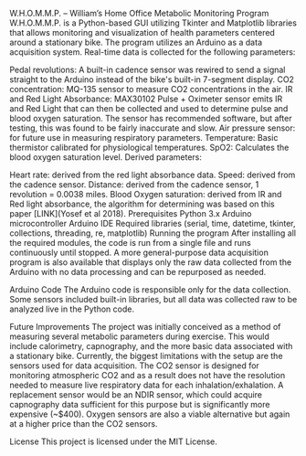 W.H.O.M.M.P. – William’s Home Office Metabolic Monitoring Program
W.H.O.M.M.P. is a Python-based GUI utilizing Tkinter and Matplotlib libraries that allows monitoring and visualization of health parameters centered around a stationary bike. The program utilizes an Arduino as a data acquisition system. Real-time data is collected for the following parameters:

Pedal revolutions: A built-in cadence sensor was rewired to send a signal straight to the Arduino instead of the bike's built-in 7-segment display.
CO2 concentration: MQ-135 sensor to measure CO2 concentrations in the air.
IR and Red Light Absorbance: MAX30102 Pulse + Oximeter sensor emits IR and Red Light that can then be collected and used to determine pulse and blood oxygen saturation. The sensor has recommended software, but after testing, this was found to be fairly inaccurate and slow.
Air pressure sensor: for future use in measuring respiratory parameters.
Temperature: Basic thermistor calibrated for physiological temperatures.
SpO2: Calculates the blood oxygen saturation level.
Derived parameters:

Heart rate: derived from the red light absorbance data.
Speed: derived from the cadence sensor.
Distance: derived from the cadence sensor, 1 revolution = 0.0038 miles.
Blood Oxygen saturation: derived from IR and Red light absorbance, the algorithm for determining was based on this paper [LINK](Yosef et al 2018).
Prerequisites
Python 3.x
Arduino microcontroller
Arduino IDE
Required libraries (serial, time, datetime, tkinter, collections, threading, re, matplotlib)
Running the program
After installing all the required modules, the code is run from a single file and runs continuously until stopped. A more general-purpose data acquisition program is also available that displays only the raw data collected from the Arduino with no data processing and can be repurposed as needed.

Arduino Code
The Arduino code is responsible only for the data collection. Some sensors included built-in libraries, but all data was collected raw to be analyzed live in the Python code.

Future Improvements
The project was initially conceived as a method of measuring several metabolic parameters during exercise. This would include calorimetry, capnography, and the more basic data associated with a stationary bike. Currently, the biggest limitations with the setup are the sensors used for data acquisition. The CO2 sensor is designed for monitoring atmospheric CO2 and as a result does not have the resolution needed to measure live respiratory data for each inhalation/exhalation. A replacement sensor would be an NDIR sensor, which could acquire capnography data sufficient for this purpose but is significantly more expensive (~$400). Oxygen sensors are also a viable alternative but again at a higher price than the CO2 sensors.

License
This project is licensed under the MIT License.
